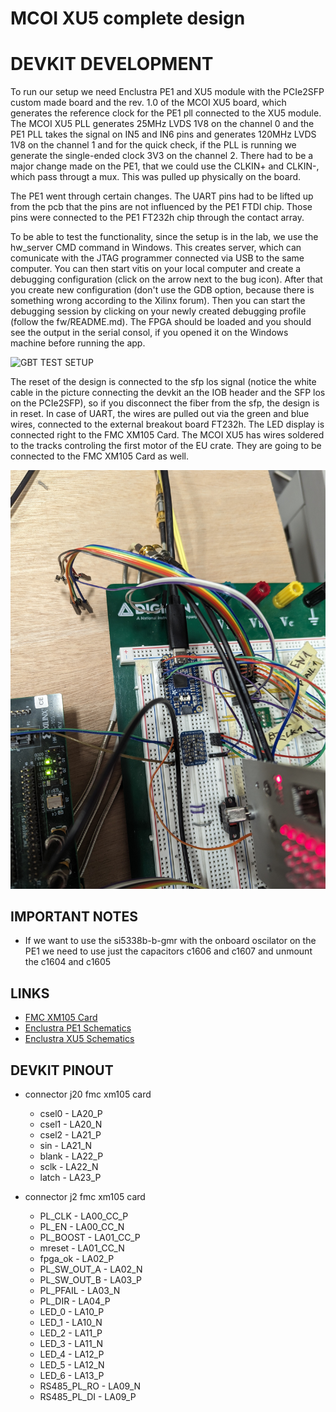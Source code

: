 # MCOI XU5 complete design

# DEVKIT DEVELOPMENT
To run our setup we need Enclustra PE1 and XU5 module with the PCIe2SFP custom
made board and the rev. 1.0 of the MCOI XU5 board, which generates the
reference clock for the PE1 pll connected to the XU5 module.
The MCOI XU5 PLL generates 25MHz LVDS 1V8 on the channel 0 and the PE1 PLL
takes the signal on IN5 and IN6 pins and generates 120MHz LVDS 1V8 on the
channel 1 and for the quick check, if the PLL is running we generate the
single-ended clock 3V3 on the channel 2. 
There had to be a major change made on the PE1, that we could use the CLKIN+
and CLKIN-, which pass througt a mux. This was pulled up physically on the
board. 

The PE1 went through certain changes. The UART pins had to be lifted up from
the pcb that the pins are not influenced by the PE1 FTDI chip. Those pins were
connected to the PE1 FT232h chip through the contact array.

To be able to test the functionality, since the setup is in the lab, we use the
hw_server CMD command in Windows. This creates server, which can comunicate
with the JTAG programmer connected via USB to the same computer. You can then
start vitis on your local computer and create a debugging configuration (click
on the arrow next to the bug icon). After that you create new configuration
(don't use the GDB option, because there is something wrong according to the
Xilinx forum). Then you can start the debugging session by clicking on your
newly created debugging profile (follow the fw/README.md). The FPGA should be
loaded and you should see the output in the serial consol, if you opened it on
the Windows machine before running the app. 

![GBT TEST SETUP](./doc/pictures/devkit_with_mcoi_xu5_pcb/complete_dev_setup_overview_working_motors.jpg)

The reset of the design is connected to the sfp los signal (notice the white
cable in the picture connecting the devkit an the IOB header and the SFP los on
the PCIe2SFP), so if you disconnect the fiber from the sfp, the design is in
reset.
In case of UART, the wires are pulled out via the green and blue wires,
connected to the external breakout board FT232h.
The LED display is connected right to the FMC XM105 Card. The MCOI XU5 has
wires soldered to the tracks controling the first motor of the EU crate. They
are going to be connected to the FMC XM105 Card as well. 

![DEVKIT CONNECTIONS](./doc/pictures/devkit_with_mcoi_xu5_pcb/ft232h_connection.jpg)

## IMPORTANT NOTES
* If we want to use the si5338b-b-gmr with the onboard oscilator on the PE1 we
  need to use just the capacitors c1606 and c1607 and unmount the c1604 and
  c1605

## LINKS
* [FMC XM105 Card](https://www.xilinx.com/products/boards-and-kits/hw-fmc-xm105-g.html) 
* [Enclustra PE1 Schematics](https://download.enclustra.com/public_files/Base_Boards/Mercury+_PE1/Mercury_PE1-R4-6_User_Schematics_V4.pdf)
* [Enclustra XU5 Schematics](https://download.enclustra.com/public_files/SoC_Modules/Mercury_XU5/Mercury_XU5-R1-2_User_Schematics_V18.pdf)

## DEVKIT PINOUT
* connector j20 fmc xm105 card
    * csel0 - LA20_P 
    * csel1 - LA20_N
    * csel2 - LA21_P
    * sin   - LA21_N
    * blank - LA22_P
    * sclk  - LA22_N
    * latch - LA23_P

* connector j2 fmc xm105 card
    * PL_CLK - LA00_CC_P
    * PL_EN - LA00_CC_N
    * PL_BOOST - LA01_CC_P 
    * mreset - LA01_CC_N
    * fpga_ok - LA02_P 
    * PL_SW_OUT_A - LA02_N
    * PL_SW_OUT_B - LA03_P
    * PL_PFAIL - LA03_N
    * PL_DIR - LA04_P
    * LED_0 - LA10_P
    * LED_1 - LA10_N
    * LED_2 - LA11_P
    * LED_3 - LA11_N
    * LED_4 - LA12_P
    * LED_5 - LA12_N
    * LED_6 - LA13_P
    * RS485_PL_RO - LA09_N
    * RS485_PL_DI - LA09_P

